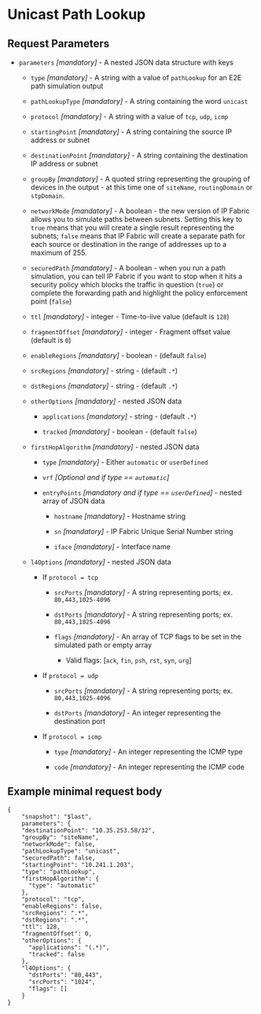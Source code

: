 # Unicast Path Lookup

## Request Parameters

- `parameters` *\[mandatory\]* - A nested JSON data structure with keys

  - `type` *\[mandatory\]* - A string with a value of `pathLookup` for an E2E path simulation output

  - `pathLookupType` *\[mandatory\]* - A string containing the word `unicast`

  - `protocol` *\[mandatory\]* - A string with a value of `tcp`, `udp`, `icmp`

  - `startingPoint` *\[mandatory\]* - A string containing the source IP address or subnet

  - `destinationPoint` *\[mandatory\]* - A string containing the destination IP address or subnet

  - `groupBy` *\[mandatory\]* - A quoted string representing the grouping of devices in the output - at this time one of `siteName`, `routingDomain` or `stpDomain`.

  - `networkMode` *\[mandatory\]* - A boolean - the new version
    of IP Fabric allows you to simulate paths between subnets.
    Setting this key to `true` means that you will create a single
    result representing the subnets; `false` means that IP Fabric will
    create a separate path for each source or destination in the
    range of addresses up to a maximum of 255.

  - `securedPath` *\[mandatory\]* - A boolean - when you run a
    path simulation, you can tell IP Fabric if you want to stop when
    it hits a security policy which blocks the traffic in question
    (`true`) or complete the forwarding path and highlight the
    policy enforcement point (`false`)

  - `ttl` *\[mandatory\]* - integer - Time-to-live value (default is `128`)

  - `fragmentOffset` *\[mandatory\]* - integer - Fragment offset value (default is `0`)

  - `enableRegions` *\[mandatory\]* - boolean - (default `false`)

  - `srcRegions` *\[mandatory\]* - string - (default `.*`)

  - `dstRegions` *\[mandatory\]* - string - (default `.*`)

  - `otherOptions` *\[mandatory\]* - nested JSON data

    - `applications` *\[mandatory\]* - string - (default `.*`)

    - `tracked` *\[mandatory\]* - boolean - (default `false`)

  - `firstHopAlgorithm` *\[mandatory\]* - nested JSON data

    - `type` *\[mandatory\]* - Either `automatic` or `userDefined`

    - `vrf` *\[Optional and if type == `automatic`\]*

    - `entryPoints` *\[mandatory and if type == `userDefined`\]* - nested array of JSON data

      - `hostname` *\[mandatory\]* - Hostname string

      - `sn` *\[mandatory\]* - IP Fabric Unique Serial Number string

      - `iface` *\[mandatory\]* - Interface name

  - `l4Options` *\[mandatory\]* - nested JSON data

    - If `protocol = tcp`

      - `srcPorts` *\[mandatory\]* - A string representing ports; ex. `80,443,1025-4096`

      - `dstPorts` *\[mandatory\]* - A string representing ports; ex. `80,443,1025-4096`

      - `flags` *\[mandatory\]* - An array of TCP flags to be set in the simulated path or empty array

        - Valid flags: [`ack`, `fin`, `psh`, `rst`, `syn`, `urg`]

    - If `protocol = udp`

      - `srcPorts` *\[mandatory\]* - A string representing ports; ex. `80,443,1025-4096`

      - `dstPorts` *\[mandatory\]* - An integer representing the destination port

    - If `protocol = icmp`

      - `type` *\[mandatory\]* - An integer representing the ICMP type

      - `code` *\[mandatory\]* - An integer representing the ICMP code

## Example minimal request body

```jscript
{
    "snapshot": "$last",
    parameters": {
    "destinationPoint": "10.35.253.58/32",
    "groupBy": "siteName",
    "networkMode": false,
    "pathLookupType": "unicast",
    "securedPath": false,
    "startingPoint": "10.241.1.203",
    "type": "pathLookup",
    "firstHopAlgorithm": {
      "type": "automatic"
    },
    "protocol": "tcp",
    "enableRegions": false,
    "srcRegions": ".*",
    "dstRegions": ".*",
    "ttl": 128,
    "fragmentOffset": 0,
    "otherOptions": {
      "applications": "(.*)",
      "tracked": false
    },
    "l4Options": {
      "dstPorts": "80,443",
      "srcPorts": "1024",
      "flags": []
    }
}
```
